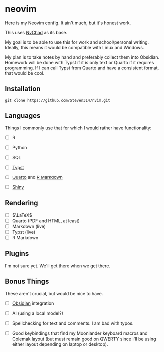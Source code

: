 # neovim

Here is my Neovim config.
It ain't much, but it's honest work.

This uses [NvChad](https://nvchad.com) as its base.

My goal is to be able to use this for work and school/personal writing.
Ideally, this means it would be compatible with Linux and Windows.

My plan is to take notes by hand and preferably collect them into Obsidian.
Homework will be done with Typst if it is only text or Quarto if it requires programming.
If I can call Typst from Quarto and have a consistent format, that would be cool.

## Installation

```
git clone https://github.com/Steven314/nvim.git
```

## Languages

Things I commonly use that for which I would rather have functionality:

- [ ] R
- [ ] Python
- [ ] SQL

- [ ] [Typst](https://typst.app)
- [ ] [Quarto](https://quarto.org) and [R Markdown](https://rmarkdown.rstudio.com)
- [ ] [Shiny](https://shiny.posit.co)

## Rendering

- [ ] $\LaTeX$
- [ ] Quarto (PDF and HTML, at least)
- [ ] Markdown (live)
- [ ] Typst (live)
- [ ] R Markdown

## Plugins

I'm not sure yet.
We'll get there when we get there.

## Bonus Things

These aren't crucial, but would be nice to have.

- [ ] [Obsidian](https://obsidian.md) integration 
- [ ] AI (using a local model?)
- [ ] Spellchecking for text and comments. I am bad with typos.
- [ ] Good keybindings that find my Moonlander keyboard macros and Colemak layout (but must remain good on QWERTY since I'll be using either layout depending on laptop or desktop).


